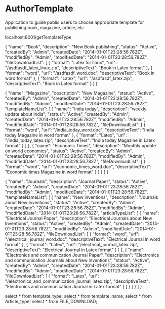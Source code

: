# AuthorTemplate
Application to guide public users to choose appropriate template for publishing book, magazine, article, etc


localhost:8001/getTemplateType

{
  "name": "Book",
  "description": "New Book publishing",
  "status": "Active",
  "createdBy": "Admin",
  "createdDate": "2014-01-01T23:28:56.782Z",
  "modifiedBy": "Admin",
  "modifiedDate": "2014-01-01T23:28:56.782Z",
  "fileDownloadList": [
    {
      "format": "Latex for linux",
      "url": "/asdfasdf_latex_linux.zip",
      "descriptiveText": "Book in Latex format"
    },
    {
      "format": "word",
      "url": "/asdfasdf_word.doc",
      "descriptiveText": "Book in word format"
    },
    {
      "format": "Latex",
      "url": "/asdfasdf_latex.zip",
      "descriptiveText": "Book in Latex format"
    }
  ]
}

{
  "name": "Magazine",
  "description": "New Magazine",
  "status": "Active",
  "createdBy": "Admin",
  "createdDate": "2014-01-01T23:28:56.782Z",
  "modifiedBy": "Admin",
  "modifiedDate": "2014-01-01T23:28:56.782Z",
  "templateNameList": [
	{
		"name": "India today",
		"description": "weekly update about India",
		"status": "Active",
		"createdBy": "Admin",
		"createdDate": "2014-01-01T23:28:56.782Z",
		"modifiedBy": "Admin",
		"modifiedDate": "2014-01-01T23:28:56.782Z",
		"fileDownloadList": [
			{
			  "format": "word",
			  "url": "/india_today_word.doc",
			  "descriptiveText": "India today Magazine in word format"
			},
			{
			  "format": "Latex",
			  "url": "/india_today_latex.zip",
			  "descriptiveText": "India today Magazine in Latex format"
			}
		  ]
	},
	{
		"name": "Economic Times",
		"description": "Monthly update on world economics",
		"status": "Active",
		"createdBy": "Admin",
		"createdDate": "2014-01-01T23:28:56.782Z",
		"modifiedBy": "Admin",
		"modifiedDate": "2014-01-01T23:28:56.782Z",
		"fileDownloadList": [
			{
			  "format": "word",
			  "url": "/economic_times_word.doc",
			  "descriptiveText": "Economic times Magazine in word format"
			}
		  ]
	}
  ]
}

{
  "name": "Journals",
  "description": "Journal Paper",
  "status": "Active",
  "createdBy": "Admin",
  "createdDate": "2014-01-01T23:28:56.782Z",
  "modifiedBy": "Admin",
  "modifiedDate": "2014-01-01T23:28:56.782Z",
  "templateNameList": [
	{
		"name": "New Inventions",
		"description": "Journals about New Inventions",
		"status": "Active",
		"createdBy": "Admin",
		"createdDate": "2014-01-01T23:28:56.782Z",
		"modifiedBy": "Admin",
		"modifiedDate": "2014-01-01T23:28:56.782Z",
		"articleTypeList": [
			{
				"name": "Electrical Journal Paper",
				"description": "Electrical Journals about New Inventions",
				"status": "Active",
				"createdBy": "Admin",
				"createdDate": "2014-01-01T23:28:56.782Z",
				"modifiedBy": "Admin",
				"modifiedDate": "2014-01-01T23:28:56.782Z",
				"fileDownloadList": [
					{
					  "format": "word",
					  "url": "/electrical_journal_word.doc",
					  "descriptiveText": "Electrical Journal in word format"
					},
					{
					  "format": "Latex",
					  "url": "/electrical_journal_latex.zip",
					  "descriptiveText": "Electrical Journal in Latex format"
					}
				]
			},
			{
				"name": "Electronics and communication Journal Paper",
				"description": "Electronics and communication Journals about New Inventions",
				"status": "Active",
				"createdBy": "Admin",
				"createdDate": "2014-01-01T23:28:56.782Z",
				"modifiedBy": "Admin",
				"modifiedDate": "2014-01-01T23:28:56.782Z",
				"fileDownloadList": [
					{
					  "format": "Latex",
					  "url": "/electronics_and_communication_journal_latex.zip",
					  "descriptiveText": "Electronics and communication Journal in Latex format"
					}
				]
			}
		]
	}
  ]
}

select * from template_type;
select * from template_name;
select * from Article_type;
select * from FILE_DOWNLOAD;